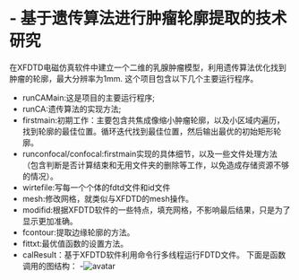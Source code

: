 # - 基于遗传算法进行肿瘤轮廓提取的技术研究
在XFDTD电磁仿真软件中建立一个二维的乳腺肿瘤模型，利用遗传算法优化找到肿瘤的轮廓，最大分辨率为1mm.
这个项目包含以下几个主要运行程序。
- runCAMain:这是项目的主要运行程序;             
- runCA:遗传算法的实现方法;                   
- firstmain:初期工作：主要包含共焦成像缩小肿瘤轮廓，以及小区域内遍历，找到轮廓的最佳位置。循环迭代找到最佳位置，然后输出最优的初始矩形轮廓。         
- runconfocal/confocal:firstmain实现的具体细节，以及一些文件处理方法（包含判断是否计算结束和无用文件夹的删除等工作，以免造成存储资源不够的情况）。   
- wirtefile:写每一个个体的fdtd文件和id文件
- mesh:修改网格，就类似与XFDTD的mesh操作。
- modifid:根据XFDTD软件的一些特点，填充网格，不影响最后结果，只是为了显示更加准确。
- fcontour:提取边缘轮廓的方法。
- fittxt:最优值函数的设置方法。
- calResult：基于XFDTD软件利用命令行多线程运行FDTD文件。
下面是函数调用的图结构：
-![avatar](https://github.com/yibibibibi/-/blob/master/%E5%87%BD%E6%95%B0%E8%B0%83%E7%94%A8%E5%9B%BE.jpg)
